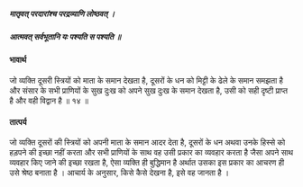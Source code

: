 ##### मातृवत् परदारांश्च परद्रव्याणि लोष्ठवत् ।
##### आत्मवत् सर्वभूतानि यः पश्यति स पश्यति ॥

#### भावार्थ

जो व्यक्ति दूसरी स्त्रियों को माता के समान देखता है, दूसरों के धन को मिट्टी के ढेले के समान समझता है और संसार के सभी प्राणियों के सुख दुःख को अपने सुख दुःख के समान देखता है, उसी को सही दृष्टी प्राप्त है और वही विद्वान है ॥ १४ ॥

#### तात्पर्य

जो व्यक्ति दूसरों की स्त्रियों को अपनी माता के समान आदर देता है, दूसरों के धन अथवा उनके हिस्से को हड़पने की इच्छा नहीं करता और सभी प्राणियों के साथ वह उसी प्रकार का व्यवहार करता है जैसा अपने साथ व्यवहार किए जाने की इच्छा रखता है, ऐसा व्यक्ति ही बुद्धिमान है अर्थात उसका इस प्रकार का आचरण ही उसे श्रेष्ठ बनाता है । आचार्य के अनुसार, किसे कैसे देखना है, इसे वह जानता है ।